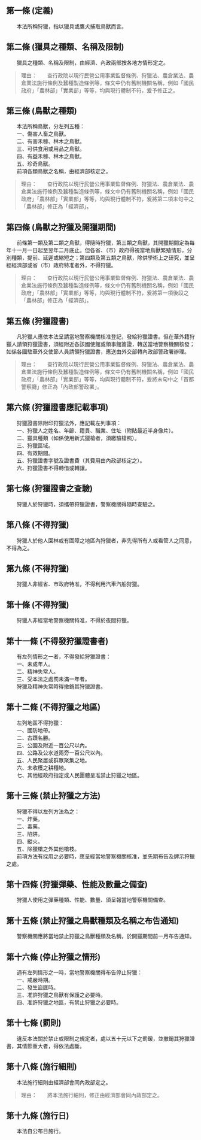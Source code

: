 第一條 (定義)
-------------
　　本法所稱狩獵，指以獵具或鷹犬捕取鳥獸而言。  


第二條 (獵具之種類、名稱及限制)
-------------------------------
　　獵具之種類、名稱及限制，由經濟、內政兩部按各地方情形定之。  
> 理由：　　查行政院以現行民營公用事業監督條例、狩獵法、農倉業法、農倉業法施行條例及蠶種製造條例等，條文中仍有舊制機關名稱，例如「國民政府」「農林部」「實業部」等等，均與現行體制不符，爰予修正之。



第三條 (鳥獸之種類)
-------------------
　　本法所稱鳥獸，分左列五種：  
　　一、傷害人畜之鳥獸。  
　　二、有害禾稼、林木之鳥獸。  
　　三、可供食用或用品之鳥獸。  
　　四、有益禾稼、林木之鳥獸。  
　　五、珍奇鳥獸。  
　　前項各類鳥獸之名稱，由經濟部核定之。  
> 理由：　　查行政院以現行民營公用事業監督條例、狩獵法、農倉業法、農倉業法施行條例及蠶種製造條例等，條文中仍有舊制機關名稱，例如「國民政府」「農林部」「實業部」等等，均與現行體制不符，爰將第二項末句中之「農林部」修正為「經濟部」。



第四條 (鳥獸之狩獵及開獵期間)
-----------------------------
　　前條第一類及第二類之鳥獸，得隨時狩獵，第三類之鳥獸，其開獵期間定為每年十一月一日起至翌年二月底止。但各省、（市）政府得視當地鳥獸繁殖情形，分別種類，提前、延遲或縮短之；第四類及第五類之鳥獸，除供學術上之研究，並呈經經濟部或省（市）政府特准者外，不得狩獵。  
> 理由：　　查行政院以現行民營公用事業監督條例、狩獵法、農倉業法、農倉業法施行條例及蠶種製造條例等，條文中仍有舊制機關名稱，例如「國民政府」「農林部」「實業部」等等，均與現行體制不符，爰將第一項後段之「農林部」修正為「經濟部」。



第五條 (狩獵證書)
-----------------
　　凡狩獵人應依本法呈請當地警察機關核准登記，發給狩獵證書。但在華外籍狩獵人請領狩獵證書，須經附近各該國使館或領事館簽證，轉送當地警察機關核發；如係各國駐華外交使節人員請領狩獵證書，應送由外交部轉內政部警政署辦理。  
> 理由：　　查行政院以現行民營公用事業監督條例、狩獵法、農倉業法、農倉業法施行條例及蠶種製造條例等，條文中仍有舊制機關名稱，例如「國民政府」「農林部」「實業部」等等，均與現行體制不符，爰將末句中之「首都警察廳」修正為「內政部警政署」。



第六條 (狩獵證書應記載事項)
---------------------------
　　狩獵證書除附印狩獵法外，應記載左列事項：  
　　一、狩獵人之姓名、年齡、籍貫、職業、住址（附貼最近半身像片）。  
　　二、獵具種類（如係使用新式獵槍者，須繳驗槍照）。  
　　三、狩獵區域。  
　　四、有效期間。  
　　五、狩獵證書字號及證書費（其費用由內政部核定之）。  
　　六、狩獵證書不得轉借或轉讓。  


第七條 (狩獵證書之查驗)
-----------------------
　　狩獵人於狩獵時，須攜帶狩獵證書，警察機關得隨時查驗之。  


第八條 (不得狩獵)
-----------------
　　狩獵人於他人園林或有圍障之地區內狩獵者，非先得所有人或看管人之同意，不得為之。  


第九條 (不得狩獵)
-----------------
　　狩獵人非經省、市政府特准，不得利用汽車汽船狩獵。  


第十條 (不得狩獵)
-----------------
　　狩獵人非經當地警察機關特准，不得於夜間狩獵。  


第十一條 (不得發狩獵證書者)
---------------------------
　　有左列情形之一者，不得發給狩獵證書：  
　　一、未成年人。  
　　二、精神失常人。  
　　三、受本法之處罰未滿一年者。  
　　狩獵及精神失常時得撤銷其狩獵證書。  


第十二條 (不得狩獵之地區)
-------------------------
　　左列地區不得狩獵：  
　　一、國防地帶。  
　　二、古蹟名勝。  
　　三、公園及附近一百公尺以內。  
　　四、公路及公水道兩旁一百公尺以內。  
　　五、人民聚居或群眾聚集之地。  
　　六、未收穫之耕種地。  
　　七、其他經政府指定或人民團體呈准禁止狩獵之地區。  


第十三條 (禁止狩獵之方法)
-------------------------
　　狩獵不得以左列方法為之：  
　　一、炸藥。  
　　二、毒藥。  
　　三、陷阱。  
　　四、縱火。  
　　五、除獵槍之外其他槍枝。  
　　前項方法有採用之必要時，應呈經當地警察機關核准，並先期布告及牌示狩獵之處。  


第十四條 (狩獵彈藥、性能及數量之備查)
-------------------------------------
　　狩獵人使用之彈藥種類、性能、數量、須呈報當地警察機關備查。  


第十五條 (禁止狩獵之鳥獸種類及名稱之布告通知)
---------------------------------------------
　　警察機關應將當地禁止狩獵之鳥獸種類及名稱，於開獵期間前一月布告通知。  


第十六條 (停止狩獵之情形)
-------------------------
　　遇有左列情形之一時，當地警察機關得布告停止狩獵：  
　　一、戒嚴時期。  
　　二、發生盜匪時。  
　　三、准許狩獵之鳥獸有保護之必要時。  
　　四、准許狩獵之地區，有禁止狩獵之必要時。  


第十七條 (罰則)
---------------
　　違反本法關於禁止或限制之規定者，處以五十元以下之罰鍰，並撤銷其狩獵證書，其情節重大者，得依法處斷。  


第十八條 (施行細則)
-------------------
　　本法施行細則由經濟部會同內政部定之。  
> 理由：　　將本法施行細則，修正由經濟部會同內政部定之。



第十九條 (施行日)
-----------------
　　本法自公布日施行。